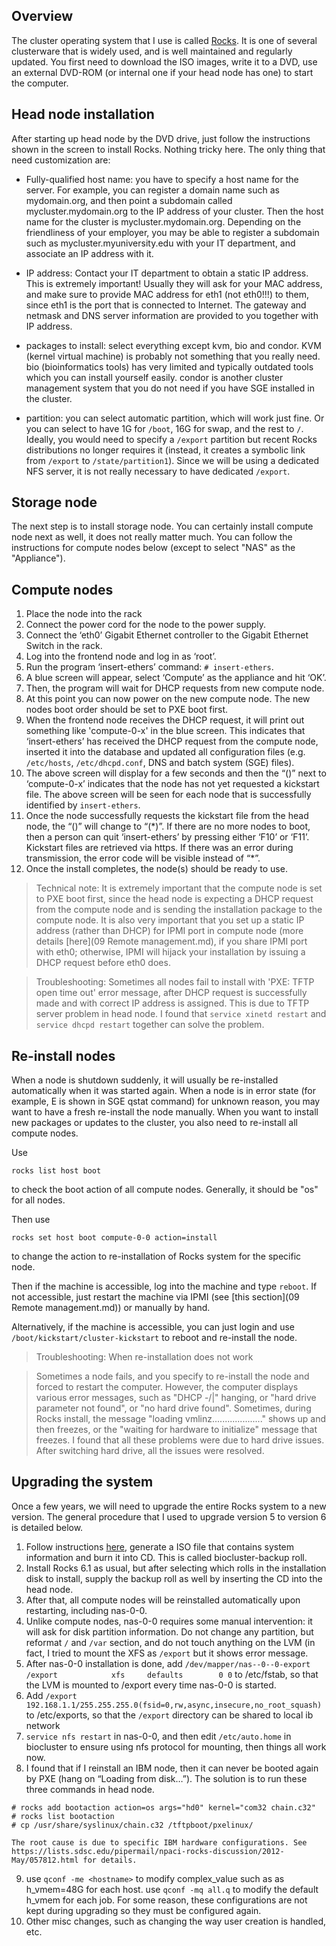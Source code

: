 ## Overview

The cluster operating system that I use is called [Rocks](http://www.rocksclusters.org/wordpress/). It is one of several clusterware that is widely used, and is well maintained and regularly updated. You first need to download the ISO images, write it to a DVD, use an external DVD-ROM (or internal one if your head node has one) to start the computer.

## Head node installation

After starting up head node by the DVD drive, just follow the instructions shown in the screen to install Rocks. Nothing tricky here. The only thing that need customization are:

- Fully-qualified host name: you have to specify a host name for the server. For example, you can register a domain name such as mydomain.org, and then point a subdomain called mycluster.mydomain.org to the IP address of your cluster. Then the host name for the cluster is mycluster.mydomain.org. Depending on the friendliness of your employer, you may be able to register a subdomain such as mycluster.myuniversity.edu with your IT department, and associate an IP address with it.

- IP address: Contact your IT department to obtain a static IP address. This is extremely important! Usually they will ask for your MAC address, and make sure to provide MAC address for eth1 (not eth0!!!) to them, since eth1 is the port that is connected to Internet. The gateway and netmask and DNS server information are provided to you together with IP address.

- packages to install: select everything except kvm, bio and condor. KVM (kernel virtual machine) is probably not something that you really need. bio (bioinformatics tools) has very limited and typically outdated tools which you can install yourself easily. condor is another cluster management system that you do not need if you have SGE installed in the cluster. 

- partition: you can select automatic partition, which will work just fine. Or you can select to have 1G for `/boot`, 16G for swap, and the rest to `/`. Ideally, you would need to specify a `/export` partition but recent Rocks distributions no longer requires it (instead, it creates a symbolic link from `/export` to `/state/partition1`). Since we will be using a dedicated NFS server, it is not really necessary to have dedicated `/export`.

## Storage node

The next step is to install storage node. You can certainly install compute node next as well, it does not really matter much. You can follow the instructions for compute nodes below (except to select "NAS" as the "Appliance").

## Compute nodes

1. Place the node into the rack
2. Connect the power cord for the node to the power supply.
3. Connect the ‘eth0’ Gigabit Ethernet controller to the Gigabit Ethernet Switch in the rack.
4. Log into the frontend node and log in as ‘root’.
5. Run the program ‘insert-ethers’ command: `# insert-ethers`.
6. A blue screen will appear, select ‘Compute’ as the appliance and hit ‘OK’.
7. Then, the program will wait for DHCP requests from new compute node.
8. At this point you can now power on the new compute node. The new nodes boot order should be set to PXE boot first.
9. When the frontend node receives the DHCP request, it will print out something like 'compute-0-x' in the blue screen. This indicates that ‘insert-ethers’ has received the DHCP request from the compute node, inserted it into the database and updated all configuration files (e.g. `/etc/hosts`, `/etc/dhcpd.conf`, DNS and batch system (SGE) files).
10. The above screen will display for a few seconds and then the “()” next to ‘compute-0-x’ indicates that the node has not yet requested a kickstart file. The above screen will be seen for each node that is successfully identified by `insert-ethers`.
11. Once the node successfully requests the kickstart file from the head node, the “()” will change to “(\*)”. If there are no more nodes to boot, then a person can quit ‘insert-ethers’ by pressing either ‘F10’ or ‘F11’. Kickstart files are retrieved via https. If there was an error during transmission, the error code will be visible instead of “\*”.
12. Once the install completes, the node(s) should be ready to use.

> Technical note: It is extremely important that the compute node is set to PXE boot first, since the head node is expecting a DHCP request from the compute node and is sending the installation package to the compute node. It is also very important that you set up a static IP address (rather than DHCP) for IPMI port in compute node (more details [here](09 Remote management.md), if you share IPMI port with eth0; otherwise, IPMI will hijack your installation by issuing a DHCP request before eth0 does.

> Troubleshooting: Sometimes all nodes fail to install with 'PXE: TFTP open time out' error message, after DHCP request is successfully made and with correct IP address is assigned. This is due to TFTP server problem in head node. I found that `service xinetd restart` and `service dhcpd restart` together can solve the problem.

## Re-install nodes

When a node is shutdown suddenly, it will usually be re-installed automatically when it was started again. When a node is in error state (for example, E is shown in SGE qstat command) for unknown reason, you may want to have a fresh re-install the node manually. When you want to install new packages or updates to the cluster, you also need to re-install all compute nodes.

Use 

```
rocks list host boot
```

to check the boot action of all compute nodes. Generally, it should be "os" for all nodes.

Then use

```
rocks set host boot compute-0-0 action=install
```

to change the action to re-installation of Rocks system for the specific node.

Then if the machine is accessible, log into the machine and type `reboot`. If not accessible, just restart the machine via IPMI (see [this section](09 Remote management.md)) or manually by hand.

Alternatively, if the machine is accessible, you can just login and use `/boot/kickstart/cluster-kickstart` to reboot and re-install the node.

> Troubleshooting: When re-installation does not work

> Sometimes a node fails, and you specify to re-install the node and forced to restart the computer. However, the computer displays various error messages, such as "DHCP -/|\" hanging, or "hard drive parameter not found", or "no hard drive found". Sometimes, during Rocks install, the message "loading vmlinz...................." shows up and then freezes, or the "waiting for hardware to initialize" message that freezes. I found that all these problems were due to hard drive issues. After switching hard drive, all the issues were resolved.

## Upgrading the system

Once a few years, we will need to upgrade the entire Rocks system to a new version. The general procedure that I used to upgrade version 5 to version 6 is detailed below.

1. Follow instructions [here](http://central6.rocksclusters.org/roll-documentation/base/6.1/upgrade-frontend.html), generate a ISO file that contains system information and burn it into CD. This is called biocluster-backup roll.
2. Install Rocks 6.1 as usual, but after selecting which rolls in the installation disk to install, supply the backup roll as well by inserting the CD into the head node.
3. After that, all compute nodes will be reinstalled automatically upon restarting, including nas-0-0.
4. Unlike compute nodes, nas-0-0 requires some manual intervention: it will ask for disk partition information. Do not change any partition, but reformat `/` and `/var` section, and do not touch anything on the LVM (in fact, I tried to mount the XFS as `/export` but it shows error message.
5. After nas-0-0 installation is done, add `/dev/mapper/nas--0--0-export /export            xfs     defaults        0 0` to /etc/fstab, so that the LVM is mounted to /export every time nas-0-0 is started.
6. Add `/export 192.168.1.1/255.255.255.0(fsid=0,rw,async,insecure,no_root_squash)` to /etc/exports, so that the `/export` directory can be shared to local ib network
7. `service nfs restart` in nas-0-0, and then edit `/etc/auto.home` in biocluster to ensure using nfs protocol for mounting, then things all work now.
8. I found that if I reinstall an IBM node, then it can never be booted again by PXE (hang on “Loading from disk…”). The solution is to run these three commands in head node.

```
# rocks add bootaction action=os args="hd0" kernel="com32 chain.c32"
# rocks list bootaction
# cp /usr/share/syslinux/chain.c32 /tftpboot/pxelinux/
```

    The root cause is due to specific IBM hardware configurations. See https://lists.sdsc.edu/pipermail/npaci-rocks-discussion/2012-May/057812.html for details.
9. use `qconf -me <hostname>` to modify complex_value such as as h_vmem=48G for each host. use `qconf -mq all.q` to modify the default h_vmem for each job. For some reason, these configurations are not kept during upgrading so they must be configured again.
10. Other misc changes, such as changing the way user creation is handled, etc.



